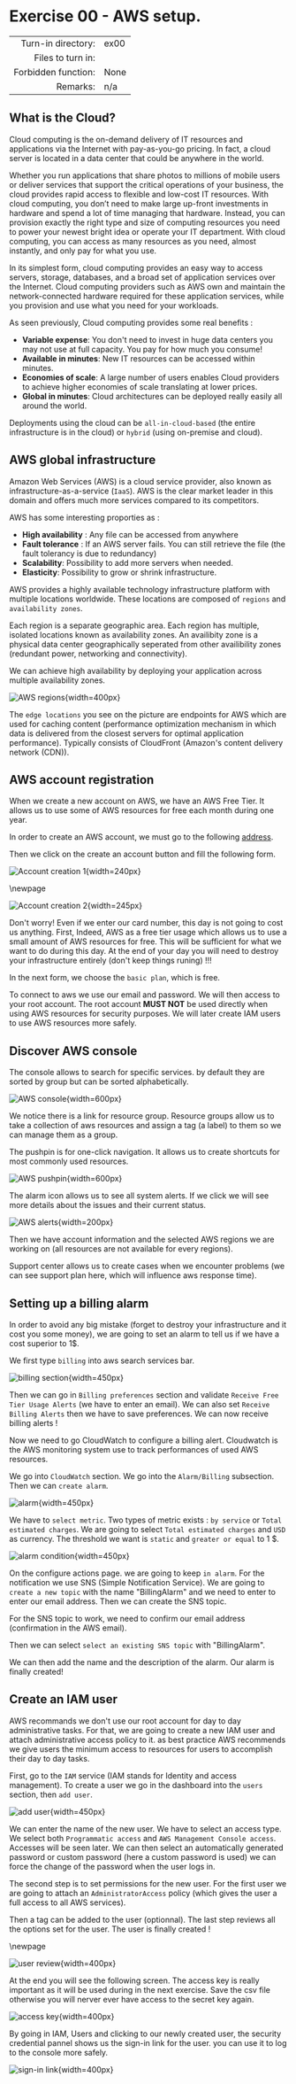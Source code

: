 # Exercise 00 - AWS setup.

|                         |                    |
| -----------------------:| ------------------ |
|   Turn-in directory:    |  ex00              |
|   Files to turn in:     |                    |
|   Forbidden function:   |  None              |
|   Remarks:              |  n/a               |

## What is the Cloud?

Cloud computing is the on-demand delivery of IT resources and applications via the Internet with pay-as-you-go pricing. In fact, a cloud server is located in a data center that could be anywhere in the world.

Whether you run applications that share photos to millions of mobile users or deliver services that support the critical operations of your business, the cloud provides rapid access to flexible and low-cost IT resources. With cloud computing, you don’t need to make large up-front investments in hardware and spend a lot of time managing that hardware. Instead, you can provision exactly the right type and size of computing resources you need to power your newest bright idea or operate your IT department. With cloud computing, you can access as many resources as you need, almost instantly, and only pay for what you use.

In its simplest form, cloud computing provides an easy way to access servers, storage, databases, and a broad set of application services over the Internet. Cloud computing providers such as AWS own and maintain the network-connected hardware required for these application services, while you provision and use what you need for your workloads.

As seen previously, Cloud computing provides some real benefits :

- **Variable expense**: You don't need to invest in huge data centers you may not use at full capacity. You pay for how much you consume!
- **Available in minutes**: New IT resources can be accessed within minutes.
- **Economies of scale**: A large number of users enables Cloud providers to achieve higher economies of scale translating at lower prices.
- **Global in minutes**: Cloud architectures can be deployed really easily all around the world.

Deployments using the cloud can be `all-in-cloud-based` (the entire infrastructure is in the cloud) or `hybrid` (using on-premise and cloud).

## AWS global infrastructure

Amazon Web Services (AWS) is a cloud service provider, also known as infrastructure-as-a-service (`IaaS`). AWS is the clear market leader in this domain and offers much more services compared to its competitors.

AWS has some interesting proporties as :

- **High availability** : Any file can be accessed from anywhere
- **Fault tolerance** : If an AWS server fails. You can still retrieve the file (the fault tolerancy is due to redundancy)
- **Scalability**: Possibility to add more servers when needed.
- **Elasticity**: Possibility to grow or shrink infrastructure.

AWS provides a highly available technology infrastructure platform with multiple locations worldwide. These locations are composed of `regions` and `availability zones`.

Each region is a separate geographic area. Each region has multiple, isolated locations known as availability zones. An availibity zone is a physical data center geographically seperated from other availibility zones (redundant power, networking and connectivity).

We can achieve high availability by deploying your application across multiple availability zones.

![AWS regions](../assets/aws_regions.png){width=400px}

The `edge locations` you see on the picture are endpoints for AWS which are used for caching content (performance optimization mechanism in which data is delivered from the closest servers for optimal application performance). Typically consists of CloudFront (Amazon's content delivery network (CDN)).

## AWS account registration

When we create a new account on AWS, we have an AWS Free Tier. It allows us to use some of AWS resources for free each month during one year.

In order to create an AWS account, we must go to the following [address](https://aws.amazon.com).

Then we click on the create an account button and fill the following form.

![Account creation 1](../assets/account_creation_1.png){width=240px}

\newpage

![Account creation 2](../assets/account_creation_2.png){width=245px}

Don't worry! Even if we enter our card number, this day is not going to cost us anything. First,  Indeed, AWS as a free tier usage which allows us to use a small amount of AWS resources for free. This will be sufficient for what we want to do during this day. At the end of your day you will need to destroy your infrastructure entirely (don't keep things runing) !!!

In the next form, we choose the `basic plan`, which is free.

To connect to aws we use our email and password. We will then access to your root account. The root account **MUST NOT** be used directly when using AWS resources for security purposes. We will later create IAM users to use AWS resources more safely.


## Discover AWS console

The console allows to search for specific services. by default they are sorted by group but can be sorted alphabetically.

![AWS console](../assets/console.png){width=600px}

We notice there is a link for resource group. Resource groups allow us to take a collection of aws resources and assign a tag (a label) to them so we can manage them as a group.

The pushpin is for one-click navigation. It allows us to create shortcuts for most commonly used resources.

![AWS pushpin](../assets/pushpin.png){width=600px}

The alarm icon allows us to see all system alerts. If we click we will see more details about the issues and their current status.

![AWS alerts](../assets/alerts.png){width=200px}

Then we have account information and the selected AWS regions we are working on (all resources are not available for every regions).

Support center allows us to create cases when we encounter problems (we can see support plan here, which will influence aws response time).


## Setting up a billing alarm

In order to avoid any big mistake (forget to destroy your infrastructure and it cost you some money), we are going to set an alarm to tell us if we have a cost superior to 1$.

We first type `billing` into aws search services bar.

![billing section](../assets/billing.png){width=450px}

Then we can go in `Billing preferences` section and validate `Receive Free Tier Usage Alerts` (we have to enter an email). We can also set `Receive Billing Alerts` then we have to save preferences. We can now receive billing alerts !

Now we need to go CloudWatch to configure a billing alert. Cloudwatch is the AWS monitoring system use to track performances of used AWS resources.

We go into `CloudWatch` section. We go into the `Alarm/Billing` subsection. Then we can `create alarm`.

![alarm](../assets/account_alarm.png){width=450px}

We have to `select metric`. Two types of metric exists : `by service` or `Total estimated charges`. We are going to select `Total estimated charges` and `USD` as currency. The threshold we want is `static` and `greater or equal` to 1 $.

![alarm condition](../assets/account_alarm_cond.png){width=450px}

On the configure actions page. we are going to keep `in alarm`. For the notification we use SNS (Simple Notification Service). We are going to `create a new topic` with the name "BillingAlarm" and we need to enter to enter our email address. Then we can create the SNS topic.

For the SNS topic to work, we need to confirm our email address (confirmation in the AWS email).

Then we can select `select an existing SNS topic` with "BillingAlarm".

We can then add the name and the description of the alarm. Our alarm is finally created!

## Create an IAM user

AWS recommands we don't use our root account for day to day administrative tasks. For that, we are going to create a new IAM user and attach administrative access policy to it. as best practice AWS recommends we give users the minimum access to resources for users to accomplish their day to day tasks.

First, go to the `IAM` service (IAM stands for Identity and access management). To create a user we go in the dashboard into the `users` section, then `add user`.

![add user](../assets/add_user1.png){width=450px}

We can enter the name of the new user. We have to select an access type. We select both `Programmatic access` and `AWS Management Console access`. Accesses will be seen later.
We can then select an automatically generated password or custom password (here a custom password is used) we can force the change of the password when the user logs in.

The second step is to set permissions for the new user. For the first user we are going to attach an `AdministratorAccess` policy (which gives the user a full access to all AWS services).

Then a tag can be added to the user (optionnal). The last step reviews all the options set for the user. The user is finally created !

\newpage

![user review](../assets/add_user2.png){width=400px}

At the end you will see the following screen. The access key is really important as it will be used during in the next exercise. Save the csv file otherwise you will nerver ever have access to the secret key again.

![access key](../assets/access_key.png){width=400px}

By going in IAM, Users and clicking to our newly created user, the security credential pannel shows us the sign-in link for the user. you can use it to log to the console more safely.

![sign-in link](../assets/user_sign_in_link.png){width=400px}
